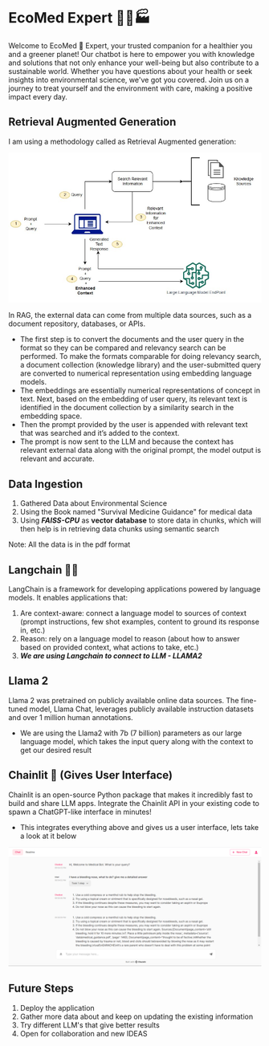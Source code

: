 # EcoMed Expert 👨‍⚕️🏭

Welcome to EcoMed 🤖 Expert, your trusted companion for a healthier you and a greener planet! Our chatbot is here to empower you with knowledge and solutions that not only enhance your well-being but also contribute to a sustainable world. Whether you have questions about your health or seek insights into environmental science, we've got you covered. Join us on a journey to treat yourself and the environment with care, making a positive impact every day.

## Retrieval Augmented Generation

I am using a methodology called as Retrieval Augmented generation:

![Retrival Augmented Generation Methodology](images/rag.jpg)

In RAG, the external data can come from multiple data sources, such as a document repository, databases, or APIs. 
- The first step is to convert the documents and the user query in the format so they can be compared and relevancy search can be performed. To make the formats comparable for doing relevancy search, a document collection (knowledge library) and the user-submitted query are converted to numerical representation using embedding language models. 
- The embeddings are essentially numerical representations of concept in text. Next, based on the embedding of user query, its relevant text is identified in the document collection by a similarity search in the embedding space. 
- Then the prompt provided by the user is appended with relevant text that was searched and it’s added to the context. 
- The prompt is now sent to the LLM and because the context has relevant external data along with the original prompt, the model output is relevant and accurate.

## Data Ingestion 

1. Gathered Data about Environmental Science
2. Using the Book named "Survival Medicine Guidance" for medical data
3. Using ***FAISS-CPU*** as **vector database** to store data in chunks, which will then help is in retrieving data chunks using semantic search

Note: All the data is in the pdf format

## Langchain 🦜️🔗

LangChain is a framework for developing applications powered by language models. It enables applications that:

1. Are context-aware: connect a language model to sources of context (prompt instructions, few shot examples, content to ground its response in, etc.)
2. Reason: rely on a language model to reason (about how to answer based on provided context, what actions to take, etc.)
3. ***We are using Langchain to connect to LLM - LLAMA2***

## Llama 2

Llama 2 was pretrained on publicly available online data sources.
The fine-tuned model, Llama Chat, leverages publicly available instruction datasets and over 1 million human annotations.

- We are using the Llama2 with 7b (7 billion) parameters as our large language model, which takes the input query along with the context to get our desired result

## Chainlit 👋 (Gives User Interface)

Chainlit is an open-source Python package that makes it incredibly fast to build and share LLM apps. Integrate the Chainlit API in your existing code to spawn a ChatGPT-like interface in minutes!

- This integrates everything above and gives us a user interface, lets take a look at it below

![Alt text](images/chainlit.png)

## Future Steps

1. Deploy the application
2. Gather more data about and keep on updating the existing information
3. Try different LLM's that give better results
4. Open for collaboration and new IDEAS




